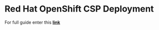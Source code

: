 # Red Hat OpenShift CSP Deployment

For full guide enter this [**link**](https://docs.aquasec.com/docs/deployment-kubernetes)